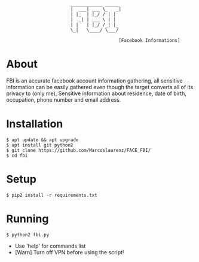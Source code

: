 

```
						____________ _____ 
						|  ___| ___ \_   _|
						| |_  | |_/ / | |  
						|  _| | ___ \ | |  
						| |   | |_/ /_| |_ 
						\_|   \____/ \___/ 
                   
                          	              [Facebook Informations]
```
# About
FBI is an accurate facebook account information gathering, all sensitive information can be easily gathered even though the target converts all of its privacy to (only me), Sensitive information about residence, date of birth, occupation, phone number and email address.



# Installation
```
$ apt update && apt upgrade
$ apt install git python2
$ git clone https://github.com/Marcoslaurenz/FACE_FBI/
$ cd fbi
```

# Setup
```
$ pip2 install -r requirements.txt
```
# Running
```
$ python2 fbi.py
```

* Use 'help' for commands list
* [Warn] Turn off VPN before using the script!

